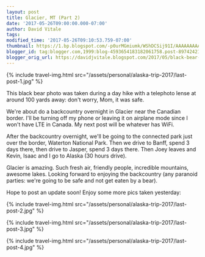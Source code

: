 ```yaml
---
layout: post
title: Glacier, MT (Part 2)
date: '2017-05-26T09:00:00.000-07:00'
author: David Vitale
tags: 
modified_time: '2017-05-26T09:10:53.759-07:00'
thumbnail: https://1.bp.blogspot.com/-p0urMGmiumk/WShDCSij91I/AAAAAAAAAp8/jjEQH4OE624zcxRVo9VqUPSiccgVl6HjQCLcB/s72-c/_20170526_085314_800x562.JPG
blogger_id: tag:blogger.com,1999:blog-4593654183182061758.post-8974242154177444038
blogger_orig_url: https://davidjvitale.blogspot.com/2017/05/black-bear-photo-was-taken-during-day.html
---
```


{% include travel-img.html src="/assets/personal/alaska-trip-2017/last-post-1.jpg" %}

This black bear photo was taken during a day hike with a telephoto lense at around 100 yards away: don't worry, Mom, it was safe.

We're about do a backcountry overnight in Glacier near the Canadian border. I'll be turning off my phone or leaving it on airplane mode since I won't have LTE in Canada. My next post will be whatever has WiFi.

After the backcountry overnight, we'll be going to the connected park just over the border, Waterton National Park. Then we drive to Banff, spend 3 days there, then drive to Jasper, spend 3 days there. Then Joey leaves and Kevin, Isaac and I go to Alaska (30 hours drive).

Glacier is amazing. Such fresh air, friendly people, incredible mountains, awesome lakes. Looking forward to enjoying the backcountry (any paranoid parties: we're going to be safe and not get eaten by a bear).

Hope to post an update soon! Enjoy some more pics taken yesterday:

{% include travel-img.html src="/assets/personal/alaska-trip-2017/last-post-2.jpg" %}

{% include travel-img.html src="/assets/personal/alaska-trip-2017/last-post-3.jpg" %}

{% include travel-img.html src="/assets/personal/alaska-trip-2017/last-post-4.jpg" %}
